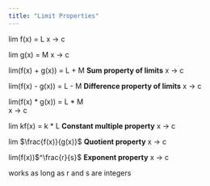 ```yaml
---
title: "Limit Properties"
---
```

lim f(x) = L
x -> c

lim g(x) = M
x -> c

lim(f(x) + g(x)) = L + M **Sum property of limits** 
x -> c

lim(f(x) - g(x)) = L - M **Difference property of limits**
x -> c

lim(f(x) * g(x)) = L * M  
x -> c

lim kf(x) = k * L **Constant multiple property**
x -> c

lim $\frac{f(x)}{g(x)}$ **Quotient property**
x -> c

lim(f(x))$^\frac{r}{s}$ **Exponent property**
x -> c

works as long as r and s are integers